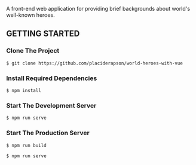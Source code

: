 A front-end web application for providing brief backgrounds about world's well-known heroes.

## GETTING STARTED

### Clone The Project

```
$ git clone https://github.com/placiderapson/world-heroes-with-vue
```

### Install Required Dependencies

```
$ npm install
```

### Start The Development Server

```
$ npm run serve
```

### Start The Production Server 

```
$ npm run build
```

```
$ npm run serve
```
